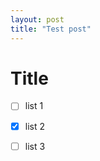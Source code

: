 ```yaml
---
layout: post
title: "Test post"
---
```


# Title

- [ ] list 1
- [x] list 2
- [ ] list 3


<!--
some comments
-->
